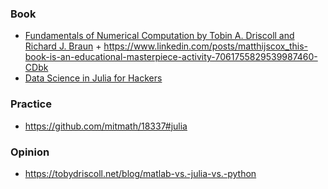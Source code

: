 ### Book

- [Fundamentals of Numerical Computation by Tobin A. Driscoll and Richard J. Braun](https://tobydriscoll.net/fnc-julia/frontmatter.html) + https://www.linkedin.com/posts/matthijscox_this-book-is-an-educational-masterpiece-activity-7061755829539987460-CDbk
- [Data Science in Julia for Hackers](https://notamonadtutorial.com/how-we-wrote-a-hands-on-bayesian-data-science-book-in-6-months-a97c73a510b5)

### Practice

- https://github.com/mitmath/18337#julia

### Opinion

- https://tobydriscoll.net/blog/matlab-vs.-julia-vs.-python
